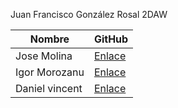Juan Francisco González Rosal 2DAW

| Nombre | GitHub |
| ----------- | ----------- |
| Jose Molina | [Enlace](https://github.com/Josemmolina)  |
| Igor Morozanu | [Enlace](https://github.com/igorIES) |
| Daniel vincent | [Enlace](https://github.com/dviclun) |
